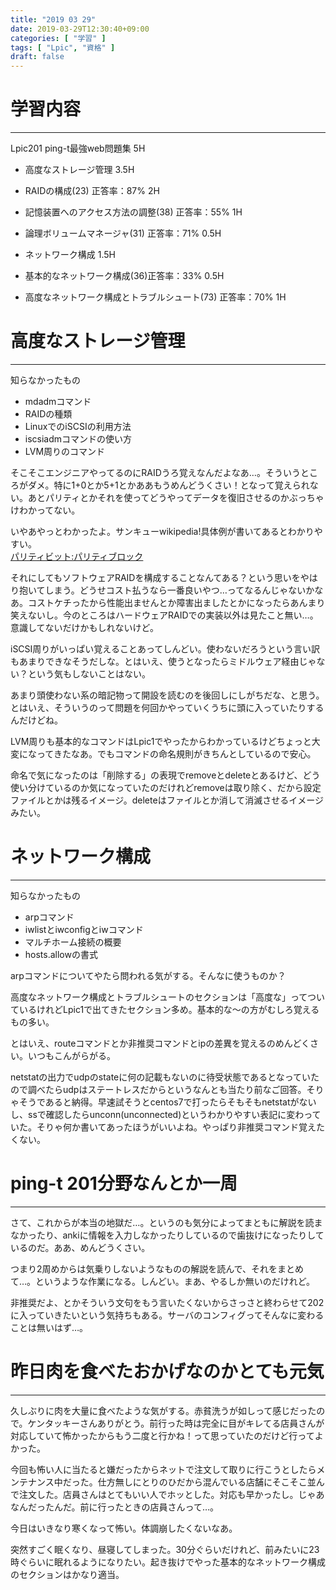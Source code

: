 ```yaml
---
title: "2019 03 29"
date: 2019-03-29T12:30:40+09:00
categories: [ "学習" ]
tags: [ "Lpic", "資格" ]
draft: false
---
```


# 学習内容
---
Lpic201 ping-t最強web問題集 5H

- 高度なストレージ管理 3.5H
 - RAIDの構成(23) 正答率：87% 2H
 - 記憶装置へのアクセス方法の調整(38) 正答率：55% 1H
 - 論理ボリュームマネージャ(31) 正答率：71% 0.5H

- ネットワーク構成 1.5H
 - 基本的なネットワーク構成(36)正答率：33% 0.5H
 - 高度なネットワーク構成とトラブルシュート(73) 正答率：70% 1H

# 高度なストレージ管理
---
知らなかったもの

- mdadmコマンド
- RAIDの種類
- LinuxでのiSCSIの利用方法
 - iscsiadmコマンドの使い方
- LVM周りのコマンド

そこそこエンジニアやってるのにRAIDうろ覚えなんだよなあ…。そういうところがダメ。特に1+0とか5+1とかああもうめんどうくさい！となって覚えられない。あとパリティとかそれを使ってどうやってデータを復旧させるのかぶっちゃけわかってない。

いやあやっとわかったよ。サンキューwikipedia!具体例が書いてあるとわかりやすい。  
[パリティビット:パリティブロック](https://ja.wikipedia.org/wiki/%E3%83%91%E3%83%AA%E3%83%86%E3%82%A3%E3%83%93%E3%83%83%E3%83%88#%E3%83%91%E3%83%AA%E3%83%86%E3%82%A3%E3%83%96%E3%83%AD%E3%83%83%E3%82%AF)

それにしてもソフトウェアRAIDを構成することなんてある？という思いをやはり抱いてしまう。どうせコスト払うなら一番良いやつ…ってなるんじゃないかなあ。コストケチったから性能出ませんとか障害出ましたとかになったらあんまり笑えないし。今のところはハードウェアRAIDでの実装以外は見たこと無い…。意識してないだけかもしれないけど。

iSCSI周りがいっぱい覚えることあってしんどい。使わないだろうという言い訳もあまりできなそうだしな。とはいえ、使うとなったらミドルウェア経由じゃない？という気もしないことはない。

あまり頭使わない系の暗記物って開設を読むのを後回しにしがちだな、と思う。とはいえ、そういうのって問題を何回かやっていくうちに頭に入っていたりするんだけどね。

LVM周りも基本的なコマンドはLpic1でやったからわかっているけどちょっと大変になってきたなあ。でもコマンドの命名規則がきちんとしているので安心。

命名で気になったのは「削除する」の表現でremoveとdeleteとあるけど、どう使い分けているのか気になっていたのだけれどremoveは取り除く、だから設定ファイルとかは残るイメージ。deleteはファイルとか消して消滅させるイメージみたい。

# ネットワーク構成
---
知らなかったもの

- arpコマンド
- iwlistとiwconfigとiwコマンド
- マルチホーム接続の概要
- hosts.allowの書式

arpコマンドについてやたら問われる気がする。そんなに使うものか？

高度なネットワーク構成とトラブルシュートのセクションは「高度な」ってついているけれどLpic1で出てきたセクション多め。基本的な〜の方がむしろ覚えるもの多い。

とはいえ、routeコマンドとか非推奨コマンドとipの差異を覚えるのめんどくさい。いつもこんがらがる。

netstatの出力でudpのstateに何の記載もないのに待受状態であるとなっていたので調べたらudpはステートレスだからというなんとも当たり前なご回答。そりゃそうであると納得。早速試そうとcentos7で打ったらそもそもnetstatがないし、ssで確認したらunconn(unconnected)というわかりやすい表記に変わっていた。そりゃ何か書いてあったほうがいいよね。やっぱり非推奨コマンド覚えたくない。

# ping-t 201分野なんとか一周
---
さて、これからが本当の地獄だ…。というのも気分によってまともに解説を読まなかったり、ankiに情報を入力しなかったりしているので歯抜けになったりしているのだ。ああ、めんどうくさい。

つまり2周めからは気乗りしないようなものの解説を読んで、それをまとめて…。というような作業になる。しんどい。まあ、やるしか無いのだけれど。

非推奨だよ、とかそういう文句をもう言いたくないからさっさと終わらせて202に入っていきたいという気持ちもある。サーバのコンフィグってそんなに変わることは無いはず…。

# 昨日肉を食べたおかげなのかとても元気
---
久しぶりに肉を大量に食べたような気がする。赤貧洗うが如しって感じだったので。ケンタッキーさんありがとう。前行った時は完全に目がキレてる店員さんが対応していて怖かったからもう二度と行かね！って思っていたのだけど行ってよかった。

今回も怖い人に当たると嫌だったからネットで注文して取りに行こうとしたらメンテナンス中だった。仕方無しにとりのひだから混んでいる店舗にそこそこ並んで注文した。店員さんはとてもいい人でホッとした。対応も早かったし。じゃあなんだったんだ。前に行ったときの店員さんって…。

今日はいきなり寒くなって怖い。体調崩したくないなあ。

突然すごく眠くなり、昼寝してしまった。30分ぐらいだけれど、前みたいに23時ぐらいに眠れるようになりたい。起き抜けでやった基本的なネットワーク構成のセクションはかなり適当。

